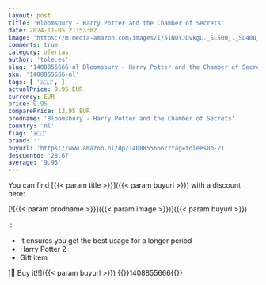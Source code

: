 ```yaml
---
layout: post
title: 'Bloomsbury - Harry Potter and the Chamber of Secrets'
date: 2024-11-05 21:53:02
image: 'https://m.media-amazon.com/images/I/51NUYJDvkgL._SL500_._SL400_.jpg'
comments: true
category: ofertas
author: 'tole.es'
slug: '1408855666-nl Bloomsbury - Harry Potter and the Chamber of Secrets'
sku: '1408855666-nl'
tags: [ '🇳🇱', ]
actualPrice: 9.95 EUR
currency: EUR
price: 9.95
comparePrice: 13.95 EUR
prodname: 'Bloomsbury - Harry Potter and the Chamber of Secrets'
country: 'nl'
flag: '🇳🇱'
brand: ''
buyurl: 'https://www.amazon.nl/dp/1408855666/?tag=tolees0b-21'
descuento: '28.67'
average: '9.95'
---
```


You can find [{{< param title >}}]({{< param buyurl >}}) with a discount here:

[![{{< param prodname >}}]({{< param image >}})]({{< param buyurl >}})

ℹ️:

- It ensures you get the best usage for a longer period
- Harry Potter 2
- Gift item

[🛒 Buy it!!]({{< param buyurl >}})
{{<world>}}1408855666{{</world>}}
